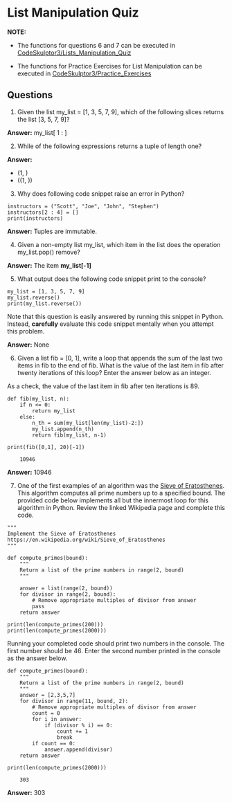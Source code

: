 # List Manipulation Quiz

**NOTE:** 
- The functions for questions 6 and 7 can be executed in [CodeSkulptor3/Lists_Manipulation_Quiz](https://py3.codeskulptor.org/#user307_IjLwwQO5ZB_5.py)

- The functions for Practice Exercises for List Manipulation can be executed in [CodeSkulptor3/Practice_Exercises](https://py3.codeskulptor.org/#user307_thIVtN28sg_1.py)

## Questions

1. Given the list my_list = [1, 3, 5, 7, 9], which of the following slices returns the list [3, 5, 7, 9]?

**Answer:** my_list[ 1 : ]

2. While of the following expressions returns a tuple of length one?

**Answer:**

- (1, )
- ((1, ))

3. Why does following code snippet raise an error in Python?

```{python}
instructors = ("Scott", "Joe", "John", "Stephen")
instructors[2 : 4] = []
print(instructors)
```
**Answer:** Tuples are immutable.

4. Given a non-empty list my_list, which item in the list does the operation my_list.pop() remove?

**Answer:** The item **my_list[-1]**

5. What output does the following code snippet print to the console?

```{python}
my_list = [1, 3, 5, 7, 9]
my_list.reverse()
print(my_list.reverse())
```
Note that this question is easily answered by running this snippet in Python. Instead, **carefully** evaluate this code snippet mentally when you attempt this problem.

**Answer:** None

6. Given a list fib = [0, 1], write a loop that appends the sum of the last two items in fib to the end of fib.  What is the value of the last item in fib after twenty iterations of this loop?  Enter the answer below as an integer.

As a check, the value of the last item in fib after ten iterations is 89.

```{python}
def fib(my_list, n):
    if n <= 0:
        return my_list
    else:
        n_th = sum(my_list[len(my_list)-2:])
        my_list.append(n_th)
        return fib(my_list, n-1)
        
print(fib([0,1], 20)[-1])
```

        10946

**Answer:** 10946

7. One of the first examples of an algorithm was the [Sieve of Eratosthenes](https://en.wikipedia.org/wiki/Sieve_of_Eratosthenes/). This algorithm computes all prime numbers up to a specified bound.  The provided code below implements all but the innermost loop for this algorithm in Python. Review the linked Wikipedia page and complete this code.

```{python}
"""
Implement the Sieve of Eratosthenes
https://en.wikipedia.org/wiki/Sieve_of_Eratosthenes
"""

def compute_primes(bound):
    """
    Return a list of the prime numbers in range(2, bound)
    """
    
    answer = list(range(2, bound))
    for divisor in range(2, bound):
        # Remove appropriate multiples of divisor from answer
        pass
    return answer

print(len(compute_primes(200)))
print(len(compute_primes(2000)))
```

Running your completed code should print two numbers in the console. The first number should be 46. 
Enter the second number printed in the console as the answer below.

```{python}
def compute_primes(bound):
    """
    Return a list of the prime numbers in range(2, bound)
    """
    answer = [2,3,5,7]
    for divisor in range(11, bound, 2):
        # Remove appropriate multiples of divisor from answer
        count = 0
        for i in answer:
            if (divisor % i) == 0:
                count += 1
                break
        if count == 0:
            answer.append(divisor)
    return answer

print(len(compute_primes(2000)))
```

        303
        
**Answer:** 303